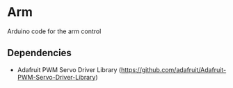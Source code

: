 # Arm
Arduino code for the arm control

## Dependencies

- Adafruit PWM Servo Driver Library (https://github.com/adafruit/Adafruit-PWM-Servo-Driver-Library)


